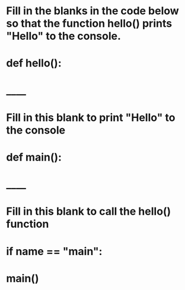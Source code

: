 # Fill in the blanks in the code below so that the function hello() prints "Hello" to the console.

# def hello():
   #  ____ 
# Fill in this blank to print "Hello" to the console

# def main():
   # ____  
   #  Fill in this blank to call the hello() function

# if __name__ == "__main__":
   #  main()
